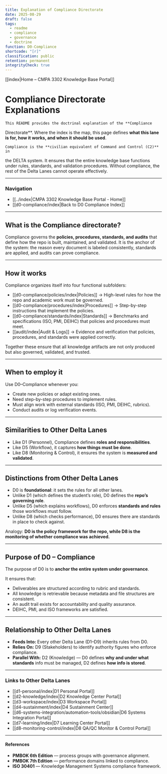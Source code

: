 ```yaml
---
title: Explanation of Compliance Directorate
date: 2025-08-29
draft: false
tags:
  - readme
  - compliance
  - governance
  - doctrine
function: D0-Compliance
shortcode: "[r]"
classification: public
retention: permanent
integrityCheck: true
---
```

[[index|Home – CMPA 3302 Knowledge Base Portal]] 
# Compliance Directorate Explanations

	This README provides the doctrinal explanation of the **Compliance
Directorate**. Where the index is the map, this page defines **what this
lane is for, how it works, and when it should be used**.

	Compliance is the **civilian equivalent of Command and Control (C2)** in
the DELTA system. It ensures that the entire knowledge base functions
under rules, standards, and validation procedures. Without compliance,
the rest of the Delta Lanes cannot operate effectively.

---
### Navigation

- [[../index|CMPA 3302 Knowledge Base Portal - Home]]  
- [[d0-compliance/index|Back to D0 Compliance Index]]  

---
## What is the Compliance directorate?

Compliance governs the **policies, procedures, standards, and audits**
that define how the repo is built, maintained, and validated. It is the
anchor of the system: the reason every document is labeled consistently,
standards are applied, and audits can prove compliance.

---
## How it works

Compliance organizes itself into four functional subfolders:  

- [[d0-compliance/policies/index|Policies]] → High-level rules for how the repo and
academic work must be governed.  
- [[d0-compliance/procedures/index|Procedures]] → Step-by-step instructions that
implement the policies.  
- [[d0-compliance/standards/index|Standards]] → Benchmarks and specifications (ISO,
PMI, DEIHC) that policies and procedures must meet.  
- [[audit/index|Audit & Logs]] → Evidence and verification that policies,
procedures, and standards were applied correctly.  

Together these ensure that all knowledge artifacts are not only produced
but also governed, validated, and trusted.

---
## When to employ it

Use D0–Compliance whenever you:  
- Create new policies or adapt existing ones.  
- Need step-by-step procedures to implement rules.  
- Must align work with external standards (ISO, PMI, DEIHC, rubrics).  
- Conduct audits or log verification events.  

---
## Similarities to Other Delta Lanes

- Like D1 (Personnel), Compliance defines **roles and responsibilities**.  
- Like D5 (Workflow), it captures **how things must be done**.  
- Like D8 (Monitoring & Control), it ensures the system is **measured and
validated**.  

---
## Distinctions from Other Delta Lanes

- D0 is **foundational**: it sets the rules for all other lanes.  
- Unlike D1 (which defines the student’s role), D0 defines the **repo’s
governing role**.  
- Unlike D5 (which explains workflows), D0 enforces **standards and
rules** those workflows must follow.  
- Unlike D8 (which checks performance), D0 ensures there are standards in
place to check against.  

Analogy: **D0 is the policy framework for the repo, while D8 is the
monitoring of whether compliance was achieved.**

---
## Purpose of D0 – Compliance

The purpose of D0 is to **anchor the entire system under governance**.  

It ensures that:  
- Deliverables are structured according to rubric and standards.  
- All knowledge is retrievable because metadata and file structures are
consistent.  
- An audit trail exists for accountability and quality assurance.  
- DEIHC, PMI, and ISO frameworks are satisfied.  

---
## Relationship to Other Delta Lanes

- **Feeds Into:** Every other Delta Lane (D1–D9) inherits rules from D0.  
- **Relies On:** D9 (Stakeholders) to identify authority figures who
enforce compliance.  
- **Parallel With:** D2 (Knowledge) — D0 defines **why and under what
standards** info must be managed, D2 defines **how info is stored**.  

---
### Links to Other Delta Lanes  

- [[d1-personal/index|D1 Personal Portal]]  
- [[d2-knowledge/index|D2 Knowledge Center Portal]]
- [[d3-workspace/index|D3 Workspace Portal]] 
- [[d4-sustainment/index|D4 Sustainment Center]]  
- [[d6-systems-integration/automation-tools/obsidian|D6 Systems Integration Portal]]  
- [[d7-learning/index|D7 Learning Center Portal]]  
- [[d8-monitoring-control/index|D8 QA/QC Monitor & Control Portal]]  

---


#### **References**

- **PMBOK 6th Edition** — process groups with governance alignment.  
- **PMBOK 7th Edition** — performance domains linked to compliance.  
- **ISO 30401** — Knowledge Management Systems compliance framework.  

